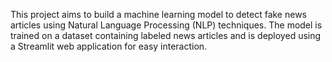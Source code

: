 This project aims to build a machine learning model to detect fake news articles using Natural Language Processing (NLP) techniques. The model is trained on a dataset containing labeled news articles and is deployed using a Streamlit web application for easy interaction.



